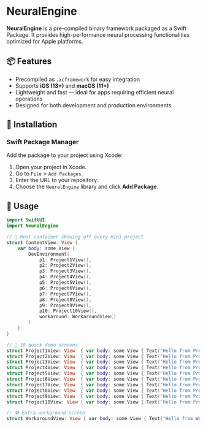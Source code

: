 # NeuralEngine

**NeuralEngine** is a pre-compiled binary framework packaged as a Swift Package. It provides high-performance neural processing functionalities optimized for Apple platforms.

## 📦 Features

- Precompiled as `.xcframework` for easy integration
- Supports **iOS (13+)** and **macOS (11+)**
- Lightweight and fast — ideal for apps requiring efficient neural operations
- Designed for both development and production environments

## 🔧 Installation

### Swift Package Manager

Add the package to your project using Xcode:

1. Open your project in Xcode.
2. Go to `File` > `Add Packages`.
3. Enter the URL to your repository.
4. Choose the `NeuralEngine` library and click **Add Package**.

## 🧠 Usage

```swift
import SwiftUI
import NeuralEngine

// 🌟 Root container showing off every mini-project
struct ContentView: View {
    var body: some View {
        DevEnvironment(
            p1: Project1View(),
            p2: Project2View(),
            p3: Project3View(),
            p4: Project4View(),
            p5: Project5View(),
            p6: Project6View(),
            p7: Project7View(),
            p8: Project8View(),
            p9: Project9View(),
            p10: Project10View(),
            workaround: WorkaroundView()
        )
    }
}

// 🔽 10 quick demo screens
struct Project1View: View  { var body: some View { Text("Hello from Project 1") } }
struct Project2View: View  { var body: some View { Text("Hello from Project 2") } }
struct Project3View: View  { var body: some View { Text("Hello from Project 3") } }
struct Project4View: View  { var body: some View { Text("Hello from Project 4") } }
struct Project5View: View  { var body: some View { Text("Hello from Project 5") } }
struct Project6View: View  { var body: some View { Text("Hello from Project 6") } }
struct Project7View: View  { var body: some View { Text("Hello from Project 7") } }
struct Project8View: View  { var body: some View { Text("Hello from Project 8") } }
struct Project9View: View  { var body: some View { Text("Hello from Project 9") } }
struct Project10View: View { var body: some View { Text("Hello from Project 10") } }

// 🛠️ Extra workaround screen
struct WorkaroundView: View { var body: some View { Text("Hello from Workaround") } }
